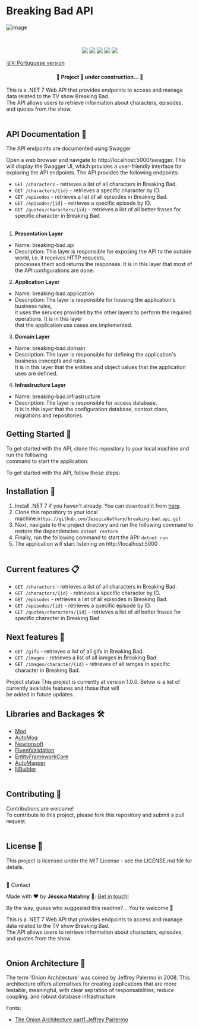 # Breaking Bad API <br>

![image](https://github.com/JessicaNathany/breaking-bad.api/assets/11943572/be267a2f-adf1-4957-bb7f-97fac2cde1e5)

<br/>

<p align="center">
  <img src="https://img.shields.io/badge/Framework-dotnet-blue"/> 
  <img src="https://img.shields.io/badge/Framework%20version-dotnet%207-blue"/>
  <img src="https://img.shields.io/badge/Language-C%23-blue"/> 
  <img src="https://img.shields.io/badge/Status-development-green"/>  
   <img src=" https://img.shields.io/badge/Status-development-green"/>  
</p>

[🇧🇷 Portuguese version](/README.pt-BR.md)

 <h4 align="center"> 
	🚧  Project 🚀 under construction...  🚧
 </h4>

This is a .NET 7 Web API that provides endpoints to access and manage data related to the TV show Breaking Bad. <br/>
The API allows users to retrieve information about characters, episodes, and quotes from the show. <br/><br/>

## API Documentation 📝 <br/>
The API endpoints are documented using Swagger

Open a web browser and navigate to http://localhost:5000/swagger.
This will display the Swagger UI, which provides a user-friendly interface for exploring the API 
endpoints. The API provides the following endpoints:<br/>

- `GET /characters` - retrieves a list of all characters in Breaking Bad.
- `GET /characters/{id}` - retrieves a specific character by ID.
- `GET /episodes` - retrieves a list of all episodes in Breaking Bad.
- `GET /episodes/{id}` - retrieves a specific episode by ID.
- `GET /quotes/characters/{id}` - retrieves a list of all better frases for specific character in Breaking Bad.<br/><br/>


1. **Presentation Layer**
  - Name: breaking-bad.api<br/>
  - Description: This layer is responsible for exposing the API to the outside world, i.e. it receives HTTP requests, <br/>
    processes them and returns the responses. It is in this layer that most of the API configurations are done. <br/>
    
2. **Application Layer**
  - Name: breaking-bad.application<br/>
  - Description: The layer is responsible for housing the application's business rules, <br/>
    it uses the services provided by the other layers to perform the required operations. It is in this layer <br/>
    that the application use cases are implemented. <br/>
    
3. **Domain Layer**
  - Name: breaking-bad.domain<br/>
  - Description: The layer is responsible for defining the application's business concepts and rules. <br/>
    It is in this layer that the entities and object values that the application uses are defined.<br/>
    
4. **Infrastructure Layer**
  - Name: breaking-bad.infrastructure<br/>
  - Description: The layer is responsible for access database. <br/>
    It is in this layer that the configuration database, context class, migrations and repositories.<br/>
    
 

##  Getting Started 🚀<br/>
To get started with the API, clone this repository to your local machine and run the following <br/>
command to start the application: <br/>

To get started with the API, follow these steps: <br/>

## Installation :wrench: <br/>

1. Install .NET 7 if you haven't already. You can download it from [here](https://dotnet.microsoft.com/pt-br/download/dotnet/7.0).
2. Clone this repository to your local machine.`https://github.com/JessicaNathany/breaking-bad.api.git`
3. Next, navigate to the project directory and run the following command to restore the dependencies:
`dotnet restore`
4. Finally, run the following command to start the API:
`dotnet run`
5. The application will start listening on http://localhost:5000 <br/><br/>


## Current features :clipboard: <br/>
- `GET /characters` - retrieves a list of all characters in Breaking Bad.
- `GET /characters/{id}` - retrieves a specific character by ID.
- `GET /episodes` - retrieves a list of all episodes in Breaking Bad.
- `GET /episodes/{id}` - retrieves a specific episode by ID.
- `GET /quotes/characters/{id}` - retrieves a list of all better frases for specific character in Breaking Bad

## Next  features :dart: <br/>
- `GET /gifs` - retrieves a list of all gifs in Breaking Bad.
- `GET /images` - retrieves a list of all iamges in Breaking Bad.
- `GET /images/character/{id}` - retrieves of all iamges in specific character in Breaking Bad. <br/>


Project status
This project is currently at version 1.0.0. Below is a list of currently available features and those that will<br/> 
be added in future updates.<br/>

 ## Libraries and Backages 🛠️
- [Moq](https://www.nuget.org/packages/Moq)
- [AutoMoq](https://www.nuget.org/packages/AutoMoq)
- [Newtonsoft](https://www.nuget.org/packages/Newtonsoft.Json)
- [FluentValidation](https://www.nuget.org/packages/fluentvalidation/)
- [EntityFrameworkCore](https://www.nuget.org/packages/Microsoft.EntityFrameworkCore/8.0.0-preview.3.23174.2)
- [AutoMapper](https://www.nuget.org/packages/automapper/)
- [NBuilder](https://www.nuget.org/packages/NBuilder)
<br/><br/>


##  Contributing 🤝<br/>
Contributions are welcome! <br>
To contribute to this project, please fork this repository and submit a pull request.<br/><br/>

## License 📄
This project is licensed under the MIT License - see the LICENSE.md file for details.<br/><br/>

📧 Contact

Made with ♥ by **Jéssica Natahny** 👋: [Get in touch!](https://www.linkedin.com/in/jessica-nathany-38260868/)

By the way, guess who suggested this readme?... You're welcome 🥰


This is a .NET 7 Web API that provides endpoints to access and manage data related to the TV show Breaking Bad. <br/>
The API allows users to retrieve information about characters, episodes, and quotes from the show. <br/><br/>

## Onion Architecture 📝 <br/>

The term 'Onion Architecture' was coined by Jeffrey Palermo in 2008. This architecture offers alternatives for creating 
applications that are more testable, meaningful, with clear sepration of responsabilities, reduce coupling, and robust 
database infrastructure.


Fonts: 
- [The Onion Architecture part1 Jeffrey Parlermo](https://jeffreypalermo.com/2008/07/the-onion-architecture-part-1/)
